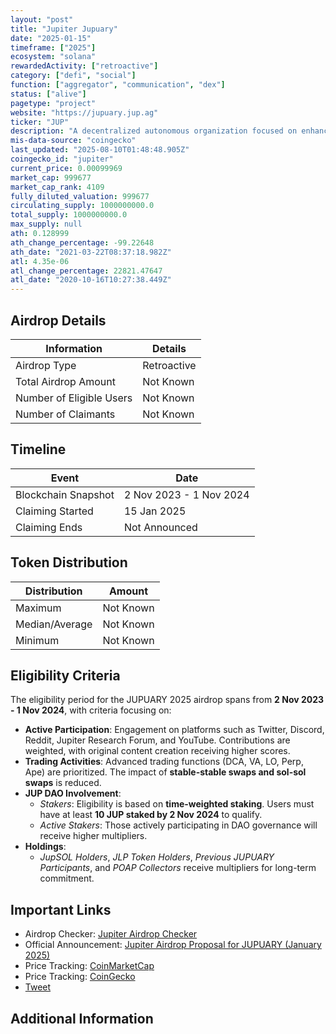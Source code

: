 ```yaml
---
layout: "post"
title: "Jupiter Jupuary"
date: "2025-01-15"
timeframe: ["2025"]
ecosystem: "solana"
rewardedActivity: ["retroactive"]
category: ["defi", "social"]
function: ["aggregator", "communication", "dex"]
status: ["alive"]
pagetype: "project"
website: "https://jupuary.jup.ag"
ticker: "JUP"
description: "A decentralized autonomous organization focused on enhancing the Jupiter ecosystem through community engagement and innovative trading solutions."
mis-data-source: "coingecko"
last_updated: "2025-08-10T01:48:48.905Z"
coingecko_id: "jupiter"
current_price: 0.00099969
market_cap: 999677
market_cap_rank: 4109
fully_diluted_valuation: 999677
circulating_supply: 1000000000.0
total_supply: 1000000000.0
max_supply: null
ath: 0.128999
ath_change_percentage: -99.22648
ath_date: "2021-03-22T08:37:18.982Z"
atl: 4.35e-06
atl_change_percentage: 22821.47647
atl_date: "2020-10-16T10:27:38.449Z"
---
```


## Airdrop Details

| Information              | Details     |
| ------------------------ | ----------- |
| Airdrop Type             | Retroactive |
| Total Airdrop Amount     | Not Known   |
| Number of Eligible Users | Not Known   |
| Number of Claimants      | Not Known   |

## Timeline

| Event               | Date                    |
| ------------------- | ----------------------- |
| Blockchain Snapshot | 2 Nov 2023 - 1 Nov 2024 |
| Claiming Started    | 15 Jan 2025             |
| Claiming Ends       | Not Announced           |

## Token Distribution

| Distribution   | Amount    |
| -------------- | --------- |
| Maximum        | Not Known |
| Median/Average | Not Known |
| Minimum        | Not Known |

## Eligibility Criteria

The eligibility period for the JUPUARY 2025 airdrop spans from **2 Nov 2023 - 1 Nov 2024**, with criteria focusing on:

- **Active Participation**: Engagement on platforms such as Twitter, Discord, Reddit, Jupiter Research Forum, and YouTube. Contributions are weighted, with original content creation receiving higher scores.
- **Trading Activities**: Advanced trading functions (DCA, VA, LO, Perp, Ape) are prioritized. The impact of **stable-stable swaps and sol-sol swaps** is reduced.
- **JUP DAO Involvement**:
  - _Stakers_: Eligibility is based on **time-weighted staking**. Users must have at least **10 JUP staked by 2 Nov 2024** to qualify.
  - _Active Stakers_: Those actively participating in DAO governance will receive higher multipliers.
- **Holdings**:
  - _JupSOL Holders_, _JLP Token Holders_, _Previous JUPUARY Participants_, and _POAP Collectors_ receive multipliers for long-term commitment.

## Important Links

- Airdrop Checker: [Jupiter Airdrop Checker](https://jupuary.jup.ag)
- Official Announcement: [Jupiter Airdrop Proposal for JUPUARY (January 2025)](https://www.jupresear.ch/t/jupiter-airdrop-proposal-for-jupuary-january-2025/23119/1)
- Price Tracking: [CoinMarketCap](https://coinmarketcap.com/currencies/jupiter/)
- Price Tracking: [CoinGecko](https://www.coingecko.com/en/coins/jupiter)
- [Tweet](https://x.com/JupiterExchange/status/1882089551726059548)

## Additional Information